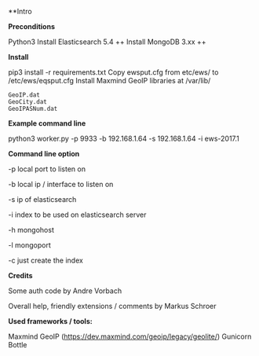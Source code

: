 **Intro



**Preconditions**

Python3
Install Elasticsearch 5.4 ++
Install MongoDB 3.xx ++

**Install**

pip3 install -r requirements.txt 
Copy ewsput.cfg from etc/ews/ to /etc/ews/eqsput.cfg
Install Maxmind GeoIP libraries at /var/lib/

    GeoIP.dat
    GeoCity.dat
    GeoIPASNum.dat


**Example command line**

python3 worker.py -p 9933 -b 192.168.1.64 -s 192.168.1.64 -i ews-2017.1


**Command line option**

-p local port to listen on

-b local ip / interface to listen on

-s ip of elasticsearch

-i index to be used on elasticsearch server

-h mongohost

-l mongoport

-c just create the index

**Credits**

Some auth code by Andre Vorbach

Overall help, friendly extensions / comments by Markus Schroer

**Used frameworks / tools:**

Maxmind GeoIP (https://dev.maxmind.com/geoip/legacy/geolite/)
Gunicorn
Bottle